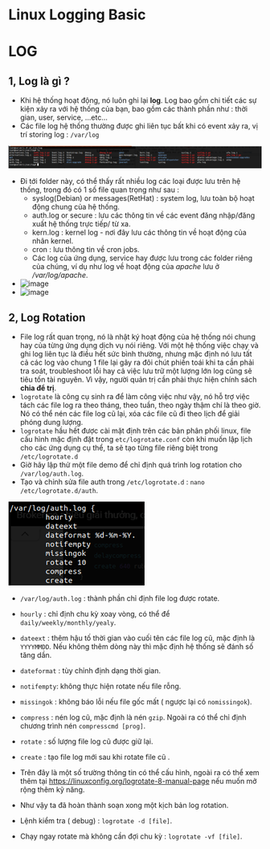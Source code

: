 # Linux Logging Basic
# LOG 
## 1, Log là gì ? 
- Khi hệ thống hoạt động, nó luôn ghi lại **log**. Log bao gồm chi tiết các sự kiện xảy ra với hệ thống của bạn, bao gồm các thành phần như : thời gian, user, service, ...etc...
- Các file log hệ thống thường được ghi liên tục bất khi có event xảy ra, vị trí storing log : `/var/log`

<img src="https://github.com/tulha161/linux/blob/main/images/15.1.png">

- Đi tới folder này, có thể thấy rất nhiều log các loại được lưu trên hệ thống, trong đó có 1 số file quan trọng như sau : 
	- syslog(Debian) or messages(RetHat) : system log, lưu toàn bộ hoạt động chung của hệ thống.
	- auth.log or secure  : lưu các thông tin về các event đăng nhập/đăng xuất hệ thống trực tiếp/ từ xa.
	- kern.log : kernel log - nơi đây lưu các thông tin về hoạt động của nhân kernel.
	- cron : lưu thông tin về cron jobs.
	- Các log của ứng dụng, service hay được lưu trong các folder riêng của chúng, ví dụ như log về hoạt động của *apache* lưu ở */var/log/apache*.
- ![image](https://user-images.githubusercontent.com/88284121/198930600-7345f343-93c1-4122-8c73-22ce743261b9.png)
- ![image](https://user-images.githubusercontent.com/88284121/198930659-8cf7da28-93fd-467e-b47b-a0792f84577a.png)
## 2, Log Rotation
- File log rất quan trọng, nó là nhật ký hoạt động của hệ thống nói chung hay của từng ứng dụng dịch vụ nói riêng. Với một hệ thống việc chạy và ghi log liên tục là điều hết sức bình thường, nhưng mặc định nó lưu tất cả các log vào chung 1 file lại gây ra đôi chút phiền toái khi ta cần phải tra soát, troubleshoot lỗi hay cả việc lưu trữ một lượng lớn log cũng sẽ tiêu tốn tài nguyên. Vì vậy, người quản trị cần phải thực hiện chính sách **chia để trị**.
- `logrotate` là công cụ sinh ra để làm công việc như vậy, nó hỗ trợ việc tách các file log ra theo tháng, theo tuần, theo ngày thậm chí là theo giờ. Nó có thể nén các file log cũ lại, xóa các file cũ đi theo lịch để giải phóng dung lượng. 
- `logrotate` hầu hết được cài mặt định trên các bản phân phối linux, file cấu hình mặc định đặt trong `etc/logrotate.conf` còn khi muốn lập lịch cho các ứng dụng cụ thể, ta sẽ tạo từng file riêng biệt trong `/etc/logrotate.d`
- Giờ hãy lập thử một file demo để chỉ định quá trình log rotation cho `/var/log/auth.log`.
- Tạo và chỉnh sửa file auth trong `/etc/logrotate.d` : `nano /etc/logrotate.d/auth`.

<img src="https://github.com/tulha161/linux/blob/main/images/15.2.png">

- `/var/log/auth.log` : thành phần chỉ định file log được rotate.
- `hourly` : chỉ định chu kỳ xoay vòng, có thể để `daily/weekly/monthly/yealy`.
- `dateext` : thêm hậu tố thời gian vào cuối tên các file log cũ, mặc định là `YYYYMMDD`. Nếu không thêm dòng này thì mặc định hệ thống sẽ đánh số tăng dần.
- `dateformat` : tùy chỉnh định dạng thời gian.
- `notifempty`: không thực hiện rotate nếu file rỗng.
- `missingok` : không báo lỗi nếu file gốc mất ( ngược lại có `nomissingok`).
- `compress` : nén log cũ, mặc định là nén `gzip`. Ngoài ra có thể chỉ định chương trình nén `compresscmd [prog]`.
- `rotate` : số lượng file log cũ được giữ lại.
- `create` : tạo file log mới sau khi rotate file cũ .

- Trên đây là một số trường thông tin có thể cấu hình, ngoài ra có thể xem thêm tại https://linuxconfig.org/logrotate-8-manual-page nếu muốn mở rộng thêm kỹ năng.

- Như vậy ta đã hoàn thành soạn xong một kịch bản log rotation.
- Lệnh kiểm tra ( debug) : `logrotate -d [file]`.
- Chạy ngay rotate mà không cần đợi chu kỳ : `logrotate -vf [file]`.
